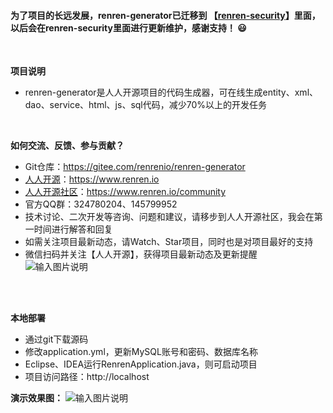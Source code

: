 #### 为了项目的长远发展，renren-generator已迁移到 【[renren-security](https://gitee.com/renrenio/renren-security)】里面，以后会在renren-security里面进行更新维护，感谢支持！ :smiley: 
<br> 

**项目说明** 
- renren-generator是人人开源项目的代码生成器，可在线生成entity、xml、dao、service、html、js、sql代码，减少70%以上的开发任务
<br> 


**如何交流、反馈、参与贡献？** 
- Git仓库：https://gitee.com/renrenio/renren-generator
- [人人开源](https://www.renren.io)：https://www.renren.io   
- [人人开源社区](https://www.renren.io/community)：https://www.renren.io/community   
- 官方QQ群：324780204、145799952
- 技术讨论、二次开发等咨询、问题和建议，请移步到人人开源社区，我会在第一时间进行解答和回复
- 如需关注项目最新动态，请Watch、Star项目，同时也是对项目最好的支持
- 微信扫码并关注【人人开源】，获得项目最新动态及更新提醒<br>
![输入图片说明](http://cdn.renren.io/47c26201804031918312618.jpg "在这里输入图片标题")
<br> 
<br> 

 **本地部署**
- 通过git下载源码
- 修改application.yml，更新MySQL账号和密码、数据库名称
- Eclipse、IDEA运行RenrenApplication.java，则可启动项目
- 项目访问路径：http://localhost

**演示效果图：**
![输入图片说明](https://images.gitee.com/uploads/images/2018/0731/150920_761d8835_63154.jpeg "aa.jpg")